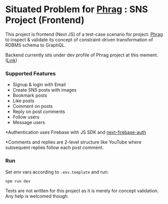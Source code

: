 # Situated Problem for [Phrag](https://github.com/ykskb/phrag) : SNS Project (Frontend)

This project is frontend (Next JS) of a test-case scenario for project: [Phrag](https://github.com/ykskb/phrag) to inspect & validate its concept of constraint-driven transformation of RDBMS schema to GraphQL.

Backend currently sits under dev profile of Phrag project at this mement. ([Link](https://github.com/ykskb/phrag/blob/main/dev/src/dev_reitit.clj))

### Supported Features

- Signup & login with Email
- Create SNS posts with images
- Bookmark posts
- Like posts
- Comment on posts
- Reply on post comments
- Follow users
- Message users

\*Authentication uses Firebase with JS SDK and [next-firebase-auth](https://github.com/gladly-team/next-firebase-auth)

\*Comments and replies are 2-level structure like YouTube where subsequent replies follow each post comment.

### Run

Set env vars according to `.env.template` and run:

```sh
npm run dev
```

Tests are not written for this project as it is merely for concept validation. Any help is welcomed though.
